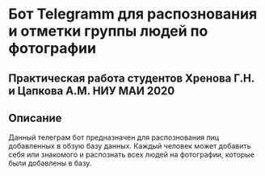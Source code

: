 # Бот Telegramm для распознования и отметки группы людей по фотографии
Практическая работа студентов Хренова Г.Н. и Цапкова А.М. НИУ МАИ 2020
--------------------------------------------------------------------
## Описание
Данный телеграм бот предназначен для распознования лиц добавленных в обзую базу данных. Каждый человек может добавить себя или знакомого и распознать всех людей на фотографии, которые были добавлены в базу.
